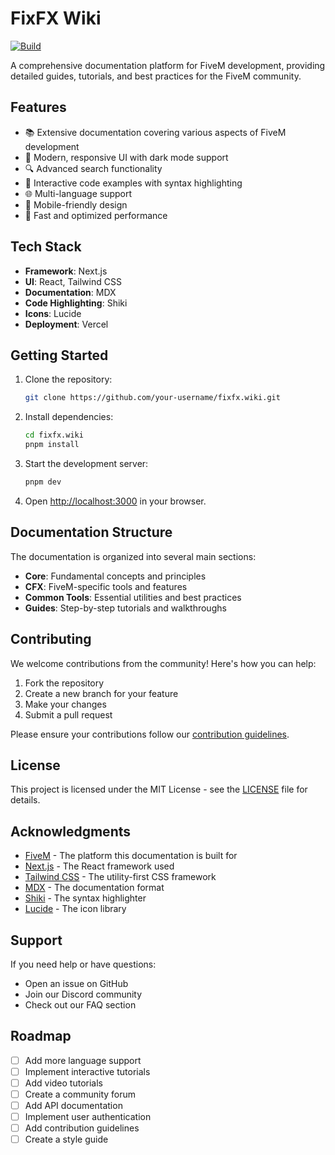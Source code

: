 # FixFX Wiki

[![Build](https://github.com/ByteBrushStudios/FixFX/actions/workflows/build-ci.yml/badge.svg)](https://github.com/ByteBrushStudios/FixFX/actions/workflows/build-ci.yml)

A comprehensive documentation platform for FiveM development, providing detailed guides, tutorials, and best practices for the FiveM community.

## Features

- 📚 Extensive documentation covering various aspects of FiveM development
- 🎨 Modern, responsive UI with dark mode support
- 🔍 Advanced search functionality
- 📝 Interactive code examples with syntax highlighting
- 🌐 Multi-language support
- 📱 Mobile-friendly design
- 🚀 Fast and optimized performance

## Tech Stack

- **Framework**: Next.js
- **UI**: React, Tailwind CSS
- **Documentation**: MDX
- **Code Highlighting**: Shiki
- **Icons**: Lucide
- **Deployment**: Vercel

## Getting Started

1. Clone the repository:
   ```bash
   git clone https://github.com/your-username/fixfx.wiki.git
   ```

2. Install dependencies:
   ```bash
   cd fixfx.wiki
   pnpm install
   ```

3. Start the development server:
   ```bash
   pnpm dev
   ```

4. Open [http://localhost:3000](http://localhost:3000) in your browser.

## Documentation Structure

The documentation is organized into several main sections:

- **Core**: Fundamental concepts and principles
- **CFX**: FiveM-specific tools and features
- **Common Tools**: Essential utilities and best practices
- **Guides**: Step-by-step tutorials and walkthroughs

## Contributing

We welcome contributions from the community! Here's how you can help:

1. Fork the repository
2. Create a new branch for your feature
3. Make your changes
4. Submit a pull request

Please ensure your contributions follow our [contribution guidelines](CONTRIBUTING.md).

## License

This project is licensed under the MIT License - see the [LICENSE](LICENSE) file for details.

## Acknowledgments

- [FiveM](https://fivem.net/) - The platform this documentation is built for
- [Next.js](https://nextjs.org/) - The React framework used
- [Tailwind CSS](https://tailwindcss.com/) - The utility-first CSS framework
- [MDX](https://mdxjs.com/) - The documentation format
- [Shiki](https://shiki.matsu.io/) - The syntax highlighter
- [Lucide](https://lucide.dev/) - The icon library

## Support

If you need help or have questions:

- Open an issue on GitHub
- Join our Discord community
- Check out our FAQ section

## Roadmap

- [ ] Add more language support
- [ ] Implement interactive tutorials
- [ ] Add video tutorials
- [ ] Create a community forum
- [ ] Add API documentation
- [ ] Implement user authentication
- [ ] Add contribution guidelines
- [ ] Create a style guide
